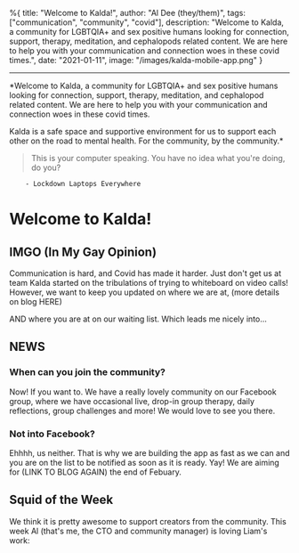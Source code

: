 %{
title: "Welcome to Kalda!",
author: "Al Dee (they/them)",
tags: ["communication", "community", "covid"],
description: "Welcome to Kalda, a community for LGBTQIA+ and sex positive humans looking for connection, support, therapy, meditation, and cephalopods related content. We are here to help you with your communication and connection woes in these covid times.",
date: "2021-01-11",
image: "/images/kalda-mobile-app.png"
}

---

\*Welcome to Kalda, a community for LGBTQIA+ and sex positive humans looking for connection, support, therapy, meditation, and cephalopod related content. We are here to help you with your communication and connection woes in these covid times.

Kalda is a safe space and supportive environment for us to support each other on the road to mental health. For the community, by the community.\*

> This is your computer speaking. You have no idea what you're doing, do you?

    	- Lockdown Laptops Everywhere

# Welcome to Kalda!

## IMGO (In My Gay Opinion)

Communication is hard, and Covid has made it harder. Just don't get us at team Kalda started on the tribulations of trying to whiteboard on video calls! However, we want to keep you updated on where we are at, (more details on blog HERE)

AND where you are at on our waiting list. Which leads me nicely into...

## NEWS

### When can you join the community?

Now! If you want to. We have a really lovely community on our Facebook group, where we have occasional live, drop-in group therapy, daily reflections, group challenges and more! We would love to see you there.

### Not into Facebook?

Ehhhh, us neither. That is why we are building the app as fast as we can and you are on the list to be notified as soon as it is ready. Yay! We are aiming for (LINK TO BLOG AGAIN) the end of Febuary.

## Squid of the Week

We think it is pretty awesome to support creators from the community. This week Al (that's me, the CTO and community manager) is loving Liam's work:
